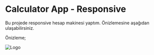 
# Calculator App - Responsive

Bu projede responsive hesap makinesi yaptım. Önizlemesine aşağıdan ulaşabilirsiniz.

Önizleme;

![Logo](https://img001.prntscr.com/file/img001/svczeNGKQty1Rm8xV6Lpfw.png)

    